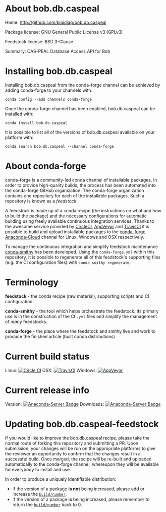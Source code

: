 About bob.db.caspeal
====================

Home: http://github.com/bioidiap/bob.db.caspeal

Package license: GNU General Public License v3 (GPLv3)

Feedstock license: BSD 3-Clause

Summary: CAS-PEAL Database Access API for Bob



Installing bob.db.caspeal
=========================

Installing bob.db.caspeal from the conda-forge channel can be achieved by adding conda-forge to your channels with:

```
conda config --add channels conda-forge
```

Once the conda-forge channel has been enabled, bob.db.caspeal can be installed with:

```
conda install bob.db.caspeal
```

It is possible to list all of the versions of bob.db.caspeal available on your platform with:

```
conda search bob.db.caspeal --channel conda-forge
```


About conda-forge
=================

conda-forge is a community-led conda channel of installable packages.
In order to provide high-quality builds, the process has been automated into the
conda-forge GitHub organization. The conda-forge organization contains one repository 
for each of the installable packages. Such a repository is known as a *feedstock*.

A feedstock is made up of a conda recipe (the instructions on what and how to build
the package) and the necessary configurations for automatic building using freely
available continuous integration services. Thanks to the awesome service provided by
[CircleCI](https://circleci.com/), [AppVeyor](http://www.appveyor.com/)
and [TravisCI](https://travis-ci.org/) it is possible to build and upload installable
packages to the [conda-forge](https://anaconda.org/conda-forge)
[Anaconda-Cloud](http://docs.anaconda.org/) channel for Linux, Windows and OSX respectively.

To manage the continuous integration and simplify feedstock maintenance
[conda-smithy](http://github.com/conda-forge/conda-smithy) has been developed.
Using the ``conda-forge.yml`` within this repository, it is possible to regenerate all of
this feedstock's supporting files (e.g. the CI configuration files) with ``conda smithy regenerate``.


Terminology
===========

**feedstock** - the conda recipe (raw material), supporting scripts and CI configuration.

**conda-smithy** - the tool which helps orchestrate the feedstock.
                   Its primary use is in the construction of the CI ``.yml`` files
                   and simplify the management of *many* feedstocks.

**conda-forge** - the place where the feedstock and smithy live and work to
                  produce the finished article (built conda distributions)

Current build status
====================

Linux: [![Circle CI](https://circleci.com/gh/conda-forge/bob.db.caspeal-feedstock.svg?style=svg)](https://circleci.com/gh/conda-forge/bob.db.caspeal-feedstock)
OSX: [![TravisCI](https://travis-ci.org/conda-forge/bob.db.caspeal-feedstock.svg?branch=master)](https://travis-ci.org/conda-forge/bob.db.caspeal-feedstock) 
Windows: [![AppVeyor](https://ci.appveyor.com/api/projects/status/github/conda-forge/bob-db-caspeal-feedstock?svg=True)](https://ci.appveyor.com/project/conda-forge/bob-db-caspeal-feedstock/branch/master)

Current release info
====================
Version: [![Anaconda-Server Badge](https://anaconda.org/conda-forge/bob.db.caspeal/badges/version.svg)](https://anaconda.org/conda-forge/bob.db.caspeal)
Downloads: [![Anaconda-Server Badge](https://anaconda.org/conda-forge/bob.db.caspeal/badges/downloads.svg)](https://anaconda.org/conda-forge/bob.db.caspeal)


Updating bob.db.caspeal-feedstock
=================================

If you would like to improve the bob.db.caspeal recipe, please take the normal
route of forking this repository and submitting a PR. Upon submission, your changes will
be run on the appropriate platforms to give the reviewer an opportunity to confirm that the
changes result in a successful build. Once merged, the recipe will be re-built and uploaded
automatically to the conda-forge channel, whereupon they will be available for everybody to
install and use.

In order to produce a uniquely identifiable distribution:
 * If the version of a package **is not** being increased, please add or increase
   the [``build/number``](http://conda.pydata.org/docs/building/meta-yaml.html#build-number-and-string). 
 * If the version of a package **is** being increased, please remember to return
   the [``build/number``](http://conda.pydata.org/docs/building/meta-yaml.html#build-number-and-string)
   back to 0.
